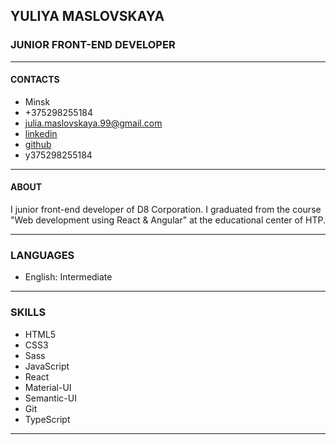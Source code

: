 ## YULIYA MASLOVSKAYA
### JUNIOR FRONT-END DEVELOPER

---
#### CONTACTS
* Minsk
* +375298255184
* julia.maslovskaya.99@gmail.com
* [linkedin](https://www.linkedin.com/in/yulia-maslovskaya/)
* [github](https://github.com/JuliaMaslovskaya)
* y375298255184

---
#### ABOUT

I junior front-end developer of D8 Corporation. I graduated from the course "Web development using React & Angular" at the educational center of HTP.

---
### LANGUAGES

* English: Intermediate

---

### SKILLS
* HTML5
* CSS3
* Sass
* JavaScript
* React
* Material-UI
* Semantic-UI
* Git
* TypeScript

---